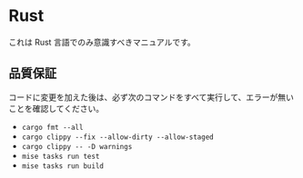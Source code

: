 # Rust

これは Rust 言語でのみ意識すべきマニュアルです。

## 品質保証

コードに変更を加えた後は、必ず次のコマンドをすべて実行して、エラーが無いことを確認してください。

- `cargo fmt --all`
- `cargo clippy --fix --allow-dirty --allow-staged`
- `cargo clippy -- -D warnings`
- `mise tasks run test`
- `mise tasks run build`
